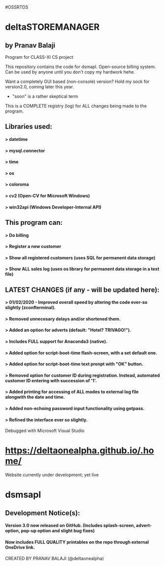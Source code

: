 #OSSRTDS
# deltaSTOREMANAGER
## by Pranav Balaji
Program for CLASS-XI CS project

This repository contains the code for dsmapl.
Open-source billing system. Can be used by anyone until you don't copy my hardwork hehe.

Want a completely GUI based (non-console) version? Hold my sock for version2.0, coming later this year.
* "soon" is a rather skeptical term 

This is a COMPLETE registry (log) for ALL changes being made to the program.

## Libraries used:
#### > datetime
#### > mysql.connector 
#### > time 
#### > os
#### > coloroma
#### > cv2 (Open-CV for Microsoft Windows)
#### > win32api (Windows Developer-Internal API)


## This program can:
#### > Do billing

#### > Register a new customer

#### > Show all registered customers (uses SQL for permanent data storage)

#### > Show ALL sales log (uses os library for permanent data storage in a text file)

## LATEST CHANGES (if any - will be updated here):
#### > 01/02/2020 - Improved overall speed by altering the code ever-so slightly (zconfterminal).

#### > Removed unnecesary delays and/or shortened them.

#### > Added an option for adverts (default: "Hotel? TRIVAGO!").

#### > Includes FULL support for Anaconda3 (native).

#### > Added option for script-boot-time flash-screen, with a set default one.

#### > Added option for script-boot-time text pronpt with "OK" button.

#### > Removed option for customer ID during registration. Instead, automated customer ID entering with succession of '1'.

#### > Added printing for accessing of ALL modes to external log file alongwith the date and time.

#### > Added non-echoing password input functionality using getpass.

#### > Refined the interface ever so slightly.


Debugged with Microsoft Visual Studio

# https://deltaonealpha.github.io/.home/
Website currently under development; yet live

# dsmsapl


## Development Notice(s):
#### Version 3.0 now released on GitHub. (Includes splash-screen, advert-option, pop-up option and slight bug fixes)
#### Now includes FULL QUALITY printables on the repo through external OneDrive link.

CREATED BY PRANAV BALAJI
(@deltaonealpha)
